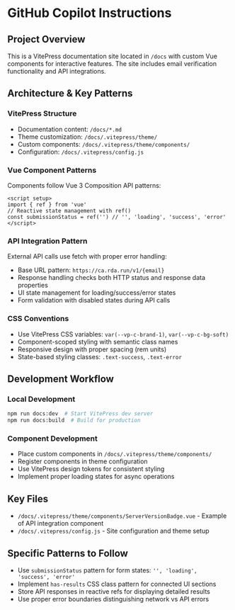 # GitHub Copilot Instructions

## Project Overview
This is a VitePress documentation site located in `/docs` with custom Vue components for interactive features. The site includes email verification functionality and API integrations.

## Architecture & Key Patterns

### VitePress Structure
- Documentation content: `/docs/*.md`
- Theme customization: `/docs/.vitepress/theme/`
- Custom components: `/docs/.vitepress/theme/components/`
- Configuration: `/docs/.vitepress/config.js`

### Vue Component Patterns
Components follow Vue 3 Composition API patterns:
```vue
<script setup>
import { ref } from 'vue'
// Reactive state management with ref()
const submissionStatus = ref('') // '', 'loading', 'success', 'error'
</script>
```

### API Integration Pattern
External API calls use fetch with proper error handling:
- Base URL pattern: `https://ca.rda.run/v1/{email}`
- Response handling checks both HTTP status and response data properties
- UI state management for loading/success/error states
- Form validation with disabled states during API calls

### CSS Conventions
- Use VitePress CSS variables: `var(--vp-c-brand-1)`, `var(--vp-c-bg-soft)`
- Component-scoped styling with semantic class names
- Responsive design with proper spacing (rem units)
- State-based styling classes: `.text-success`, `.text-error`

## Development Workflow

### Local Development
```bash
npm run docs:dev  # Start VitePress dev server
npm run docs:build  # Build for production
```

### Component Development
- Place custom components in `/docs/.vitepress/theme/components/`
- Register components in theme configuration
- Use VitePress design tokens for consistent styling
- Implement proper loading states for async operations

## Key Files
- `/docs/.vitepress/theme/components/ServerVersionBadge.vue` - Example of API integration component
- `/docs/.vitepress/config.js` - Site configuration and theme setup

## Specific Patterns to Follow
- Use `submissionStatus` pattern for form states: `'', 'loading', 'success', 'error'`
- Implement `has-results` CSS class pattern for connected UI sections
- Store API responses in reactive refs for displaying detailed results
- Use proper error boundaries distinguishing network vs API errors